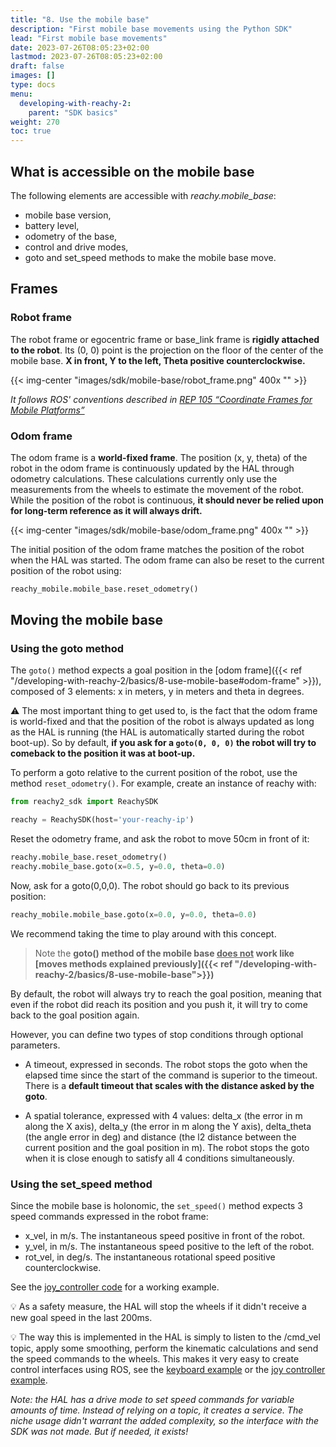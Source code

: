 ```yaml
---
title: "8. Use the mobile base"
description: "First mobile base movements using the Python SDK"
lead: "First mobile base movements"
date: 2023-07-26T08:05:23+02:00
lastmod: 2023-07-26T08:05:23+02:00
draft: false
images: []
type: docs
menu:
  developing-with-reachy-2:
    parent: "SDK basics"
weight: 270
toc: true
---
```



## What is accessible on the mobile base
The following elements are accessible with *reachy.mobile_base*:
* mobile base version,
* battery level,
* odometry of the base,
* control and drive modes,
* goto and set_speed methods to make the mobile base move.

## Frames

### Robot frame
The robot frame or egocentric frame or base_link frame is **rigidly attached to the robot**. Its (0, 0) point is the projection on the floor of the center of the mobile base.
**X in front, Y to the left, Theta positive counterclockwise.**

{{< img-center "images/sdk/mobile-base/robot_frame.png" 400x "" >}}

*It follows ROS' conventions described in [REP 105 “Coordinate Frames for Mobile Platforms”](https://www.ros.org/reps/rep-0105.html)*

### Odom frame
The odom frame is a **world-fixed frame**. The position (x, y, theta) of the robot in the odom frame is continuously updated by the HAL through odometry calculations. These calculations currently only use the measurements from the wheels to estimate the movement of the robot. While the position of the robot is continuous, **it should never be relied upon for long-term reference as it will always drift.**

{{< img-center "images/sdk/mobile-base/odom_frame.png" 400x "" >}}

The initial position of the odom frame matches the position of the robot when the HAL was started. The odom frame can also be reset to the current position of the robot using:
  ```python
  reachy_mobile.mobile_base.reset_odometry()
  ```

## Moving the mobile base

### Using the goto method
The `goto()` method expects a goal position in the [odom frame]({{< ref "/developing-with-reachy-2/basics/8-use-mobile-base#odom-frame" >}}), composed of 3 elements: x in meters, y in meters and theta in degrees.

:warning: The most important thing to get used to, is the fact that the odom frame is world-fixed and that the position of the robot is always updated as long as the HAL is running (the HAL is automatically started during the robot boot-up). So by default, **if you ask for a ```goto(0, 0, 0)``` the robot will try to comeback to the position it was at boot-up.**

To perform a goto relative to the current position of the robot, use the method ```reset_odometry()```. For example, create an instance of reachy with:

```python
from reachy2_sdk import ReachySDK

reachy = ReachySDK(host='your-reachy-ip')
```

Reset the odometry frame, and ask the robot to move 50cm in front of it:
```python
reachy.mobile_base.reset_odometry()
reachy.mobile_base.goto(x=0.5, y=0.0, theta=0.0)
```
Now, ask for a goto(0,0,0). The robot should go back to its previous position:
```python
reachy_mobile.mobile_base.goto(x=0.0, y=0.0, theta=0.0)
```

We recommend taking the time to play around with this concept.

> Note the **goto() method of the mobile base <u>does not</u> work like [moves methods explained previously]({{< ref "/developing-with-reachy-2/basics/8-use-mobile-base">}})**  


By default, the robot will always try to reach the goal position, meaning that even if the robot did reach its position and you push it, it will try to come back to the goal position again.

However, you can define two types of stop conditions through optional parameters.  

- A timeout, expressed in seconds. The robot stops the goto when the elapsed time since the start of the command is superior to the timeout. There is a **default timeout that scales with the distance asked by the goto**.  

- A spatial tolerance, expressed with 4 values: delta_x (the error in m along the X axis), delta_y (the error in m along the Y axis), delta_theta (the angle error in deg) and distance (the l2 distance between the current position and the goal position in m). The robot stops the goto when it is close enough to satisfy all 4 conditions simultaneously.

### Using the set_speed method
Since the mobile base is holonomic, the `set_speed()` method expects 3 speed commands expressed in the robot frame:
- x_vel, in m/s. The instantaneous speed positive in front of the robot.
- y_vel, in m/s. The instantaneous speed positive to the left of the robot.
- rot_vel, in deg/s. The instantaneous rotational speed positive counterclockwise.

See the [joy_controller code](https://github.com/pollen-robotics/mobile-base-sdk/blob/main/mobile_base_sdk/examples/scripts/joy_controller.py) for a working example.

:bulb: As a safety measure, the HAL will stop the wheels if it didn't receive a new goal speed in the last 200ms.

:bulb: The way this is implemented in the HAL is simply to listen to the /cmd_vel topic, apply some smoothing, perform the kinematic calculations and send the speed commands to the wheels. This makes it very easy to create control interfaces using ROS, see the [keyboard example](https://github.com/pollen-robotics/zuuu_hal/blob/main/examples/zuuu_teleop_keyboard.py) or the [joy controller example](https://github.com/pollen-robotics/zuuu_hal/blob/main/examples/zuuu_teleop_joy.py).

*Note: the HAL has a drive mode to set speed commands for variable amounts of time. Instead of relying on a topic, it creates a service. The niche usage didn't warrant the added complexity, so the interface with the SDK was not made. But if needed, it exists!*

